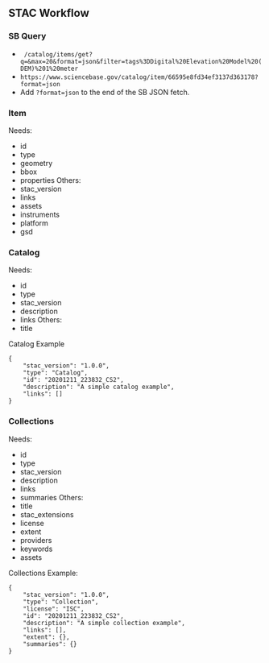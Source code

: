 ## STAC Workflow
### SB Query
- ` /catalog/items/get?q=&max=20&format=json&filter=tags%3DDigital%20Elevation%20Model%20(DEM)%201%20meter`
- `https://www.sciencebase.gov/catalog/item/66595e8fd34ef3137d363178?format=json`
- Add `?format=json` to the end of the SB JSON fetch.
### Item
Needs:
- id
- type
- geometry
- bbox
- properties
Others:
- stac_version
- links
- assets
- instruments
- platform
- gsd
### Catalog
Needs:
- id
- type
- stac_version
- description
- links
Others:
- title

Catalog Example
```
{
    "stac_version": "1.0.0",
    "type": "Catalog",
    "id": "20201211_223832_CS2",
    "description": "A simple catalog example",
    "links": []
}
```

### Collections
Needs:
- id
- type
- stac_version
- description
- links
- summaries
Others:
- title 
- stac_extensions
- license
- extent
- providers
- keywords
- assets

Collections Example:
```
{
    "stac_version": "1.0.0",
    "type": "Collection",
    "license": "ISC",
    "id": "20201211_223832_CS2",
    "description": "A simple collection example",
    "links": [],
    "extent": {},
    "summaries": {}
}
```

